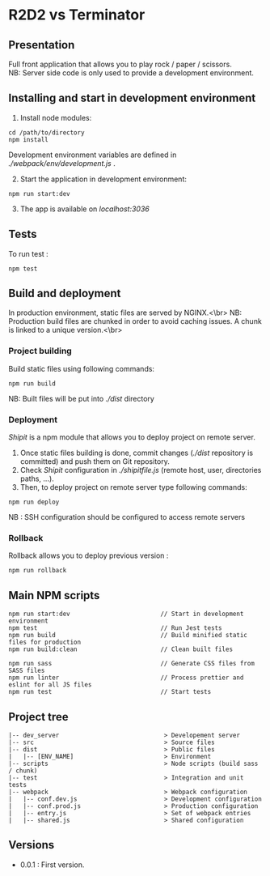 # R2D2 vs Terminator

## Presentation

Full front application that allows you to play rock / paper / scissors. </br>
NB: Server side code is only used to provide a development environment.

## Installing and start in development environment

1. Install node modules:

```
cd /path/to/directory
npm install
```
Development environment variables are defined in _./webpack/env/development.js_ .

2. Start the application in development environment:

```
npm run start:dev
```

3. The app is available on _localhost:3036_

## Tests

To run test :

```
npm test
```

## Build and deployment

In production environment, static files are served by NGINX.<\br>
NB: Production build files are chunked in order to avoid caching issues. A chunk is linked to a unique version.<\br>


### Project building

Build static files using following commands:

```
npm run build
```

NB: Built files will be put into _./dist_ directory

### Deployment

_Shipit_ is a npm module that allows you to deploy project on remote server.   

1. Once static files building is done, commit changes (_./dist_ repository is committed) and push them on Git repository.
2. Check _Shipit_ configuration in _./shipitfile.js_  (remote host, user, directories paths, ...).
3. Then, to deploy project on remote server type following commands:

```
npm run deploy
```

NB : SSH configuration should be configured to access remote servers

### Rollback

Rollback allows you to deploy previous version :

```
npm run rollback
```

## Main NPM scripts

```
npm run start:dev                         // Start in development environment
npm test                                  // Run Jest tests
npm run build                             // Build minified static files for production
npm run build:clean                       // Clean built files

npm run sass                              // Generate CSS files from SASS files
npm run linter                            // Process prettier and eslint for all JS files
npm run test                              // Start tests
```

## Project tree

```
|-- dev_server                             > Developement server
|-- src                                    > Source files
|-- dist                                   > Public files
|   |-- [ENV_NAME]                         > Environment
|-- scripts                                > Node scripts (build sass / chunk)
|-- test                                   > Integration and unit tests
|-- webpack                                > Webpack configuration
|   |-- conf.dev.js                        > Development configuration
|   |-- conf.prod.js                       > Production configuration
|   |-- entry.js                           > Set of webpack entries
|   |-- shared.js                          > Shared configuration
```

## Versions
* 0.0.1 : First version.
